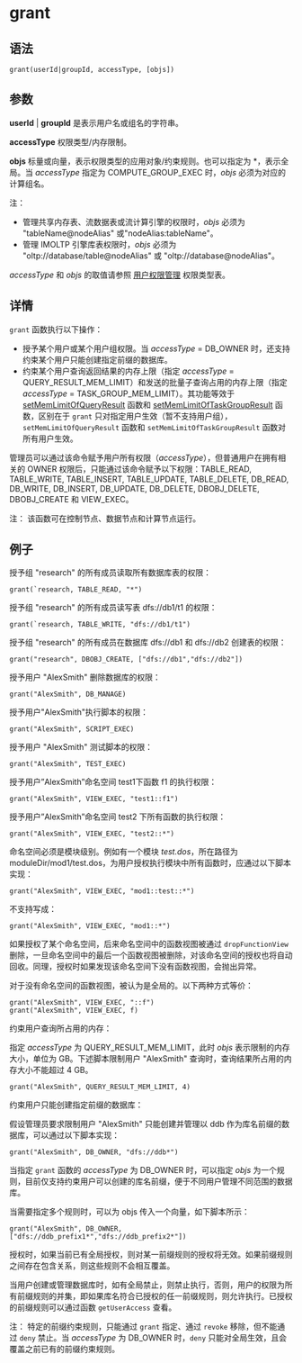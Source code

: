 # grant

## 语法

`grant(userId|groupId, accessType, [objs])`

## 参数

**userId** | **groupId** 是表示用户名或组名的字符串。

**accessType** 权限类型/内存限制。

**objs** 标量或向量，表示权限类型的应用对象/约束规则。也可以指定为 \*，表示全局。当 *accessType* 指定为 COMPUTE\_GROUP\_EXEC 时，*objs*
必须为对应的计算组名。

注：

* 管理共享内存表、流数据表或流计算引擎的权限时，*objs* 必须为 "tableName@nodeAlias"
  或"nodeAlias:tableName"。
* 管理 IMOLTP 引擎库表权限时，*objs* 必须为 "oltp://database/table@nodeAlias" 或
  "oltp://database@nodeAlias"。

*accessType* 和 *objs* 的取值请参照 [用户权限管理](../../tutorials/ACL_and_Security.md) 权限类型表。

## 详情

`grant` 函数执行以下操作：

* 授予某个用户或某个用户组权限。当 *accessType* = DB\_OWNER 时，还支持约束某个用户只能创建指定前缀的数据库。
* 约束某个用户查询返回结果的内存上限（指定 *accessType* =
  QUERY\_RESULT\_MEM\_LIMIT）和发送的批量子查询占用的内存上限（指定 *accessType* =
  TASK\_GROUP\_MEM\_LIMIT）。其功能等效于 [setMemLimitOfQueryResult](../s/setMemLimitOfQueryResult.md) 函数和 [setMemLimitOfTaskGroupResult](../s/setMemLimitOfTaskGroupResult.md) 函数，区别在于 `grant`
  只对指定用户生效（暂不支持用户组），`setMemLimitOfQueryResult` 函数和
  `setMemLimitOfTaskGroupResult` 函数对所有用户生效。

管理员可以通过该命令赋予用户所有权限（*accessType*），但普通用户在拥有相关的 OWNER
权限后，只能通过该命令赋予以下权限：TABLE\_READ, TABLE\_WRITE, TABLE\_INSERT, TABLE\_UPDATE, TABLE\_DELETE,
DB\_READ, DB\_WRITE, DB\_INSERT, DB\_UPDATE, DB\_DELETE, DBOBJ\_DELETE, DBOBJ\_CREATE 和
VIEW\_EXEC。

注： 该函数可在控制节点、数据节点和计算节点运行。

## 例子

授予组 "research" 的所有成员读取所有数据库表的权限：

```
grant(`research, TABLE_READ, "*")
```

授予组 "research" 的所有成员读写表 dfs://db1/t1 的权限：

```
grant(`research, TABLE_WRITE, "dfs://db1/t1")
```

授予组 "research" 的所有成员在数据库 dfs://db1 和
dfs://db2 创建表的权限：

```
grant("research", DBOBJ_CREATE, ["dfs://db1","dfs://db2"])
```

授予用户 "AlexSmith" 删除数据库的权限：

```
grant("AlexSmith", DB_MANAGE)
```

授予用户"AlexSmith"执行脚本的权限：

```
grant("AlexSmith", SCRIPT_EXEC)
```

授予用户 "AlexSmith" 测试脚本的权限：

```
grant("AlexSmith", TEST_EXEC)
```

授予用户”AlexSmith”命名空间 test1下函数 f1 的执行权限：

```
grant("AlexSmith", VIEW_EXEC, "test1::f1")
```

授予用户”AlexSmith”命名空间 test2 下所有函数的执行权限：

```
grant("AlexSmith", VIEW_EXEC, "test2::*")
```

命名空间必须是模块级别。例如有一个模块 *test.dos*，所在路径为
moduleDir/mod1/test.dos，为用户授权执行模块中所有函数时，应通过以下脚本实现：

```
grant("AlexSmith", VIEW_EXEC, "mod1::test::*")
```

不支持写成：

```
grant("AlexSmith", VIEW_EXEC, "mod1::*")
```

如果授权了某个命名空间，后来命名空间中的函数视图被通过 `dropFunctionView`
删除，一旦命名空间中的最后一个函数视图被删除，对该命名空间的授权也将自动回收。同理，授权时如果发现该命名空间下没有函数视图，会抛出异常。

对于没有命名空间的函数视图，被认为是全局的。以下两种方式等价：

```
grant("AlexSmith", VIEW_EXEC, "::f")
grant("AlexSmith", VIEW_EXEC, f)
```

约束用户查询所占用的内存：

指定 *accessType* 为 QUERY\_RESULT\_MEM\_LIMIT，此时 *objs*
表示限制的内存大小，单位为 GB。下述脚本限制用户 "AlexSmith" 查询时，查询结果所占用的内存大小不能超过 4 GB。

```
grant("AlexSmith", QUERY_RESULT_MEM_LIMIT, 4)
```

约束用户只能创建指定前缀的数据库：

假设管理员要求限制用户 "AlexSmith" 只能创建并管理以 ddb 作为库名前缀的数据库，可以通过以下脚本实现：

```
grant("AlexSmith", DB_OWNER, "dfs://ddb*")
```

当指定 `grant` 函数的 *accessType* 为 DB\_OWNER 时，可以指定
*objs* 为一个规则，目前仅支持约束用户可以创建的库名前缀，便于不同用户管理不同范围的数据库。

当需要指定多个规则时，可以为 objs 传入一个向量，如下脚本所示：

```
grant("AlexSmith", DB_OWNER, ["dfs://ddb_prefix1*","dfs://ddb_prefix2*"])
```

授权时，如果当前已有全局授权，则对某一前缀规则的授权将无效。如果前缀规则之间存在包含关系，则这些规则不会相互覆盖。

当用户创建或管理数据库时，如有全局禁止，则禁止执行，否则，用户的权限为所有前缀规则的并集，即如果库名符合已授权的任一前缀规则，则允许执行。已授权的前缀规则可以通过函数
`getUserAccess` 查看。

注： 特定的前缀约束规则，只能通过 `grant` 指定、通过
`revoke` 移除，但不能通过 `deny` 禁止。当 *accessType* 为
DB\_OWNER 时，`deny` 只能对全局生效，且会覆盖之前已有的前缀约束规则。

